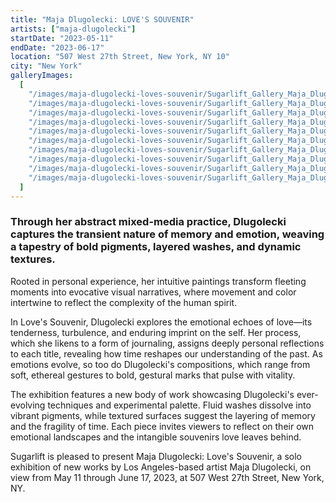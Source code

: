 ```yaml
---
title: "Maja Dlugolecki: LOVE'S SOUVENIR"
artists: ["maja-dlugolecki"]
startDate: "2023-05-11"
endDate: "2023-06-17"
location: "507 West 27th Street, New York, NY 10"
city: "New York"
galleryImages:
  [
    "/images/maja-dlugolecki-loves-souvenir/Sugarlift_Gallery_Maja_Dlugolecki_Loves_Souvenir_1.jpg",
    "/images/maja-dlugolecki-loves-souvenir/Sugarlift_Gallery_Maja_Dlugolecki_Loves_Souvenir_2.jpg",
    "/images/maja-dlugolecki-loves-souvenir/Sugarlift_Gallery_Maja_Dlugolecki_Loves_Souvenir_3.jpg",
    "/images/maja-dlugolecki-loves-souvenir/Sugarlift_Gallery_Maja_Dlugolecki_Loves_Souvenir_4.jpg",
    "/images/maja-dlugolecki-loves-souvenir/Sugarlift_Gallery_Maja_Dlugolecki_Loves_Souvenir_5.jpg",
    "/images/maja-dlugolecki-loves-souvenir/Sugarlift_Gallery_Maja_Dlugolecki_Loves_Souvenir_6.jpg",
    "/images/maja-dlugolecki-loves-souvenir/Sugarlift_Gallery_Maja_Dlugolecki_Loves_Souvenir_7.jpg",
    "/images/maja-dlugolecki-loves-souvenir/Sugarlift_Gallery_Maja_Dlugolecki_Loves_Souvenir_8.jpg",
    "/images/maja-dlugolecki-loves-souvenir/Sugarlift_Gallery_Maja_Dlugolecki_Loves_Souvenir_9.jpg",
    "/images/maja-dlugolecki-loves-souvenir/Sugarlift_Gallery_Maja_Dlugolecki_Loves_Souvenir_10.jpg",
  ]
---
```


### Through her abstract mixed-media practice, Dlugolecki captures the transient nature of memory and emotion, weaving a tapestry of bold pigments, layered washes, and dynamic textures.

Rooted in personal experience, her intuitive paintings transform fleeting moments into evocative visual narratives, where movement and color intertwine to reflect the complexity of the human spirit.

In Love's Souvenir, Dlugolecki explores the emotional echoes of love—its tenderness, turbulence, and enduring imprint on the self. Her process, which she likens to a form of journaling, assigns deeply personal reflections to each title, revealing how time reshapes our understanding of the past. As emotions evolve, so too do Dlugolecki's compositions, which range from soft, ethereal gestures to bold, gestural marks that pulse with vitality.

The exhibition features a new body of work showcasing Dlugolecki's ever-evolving techniques and experimental palette. Fluid washes dissolve into vibrant pigments, while textured surfaces suggest the layering of memory and the fragility of time. Each piece invites viewers to reflect on their own emotional landscapes and the intangible souvenirs love leaves behind.

Sugarlift is pleased to present Maja Dlugolecki: Love's Souvenir, a solo exhibition of new works by Los Angeles-based artist Maja Dlugolecki, on view from May 11 through June 17, 2023, at 507 West 27th Street, New York, NY.
